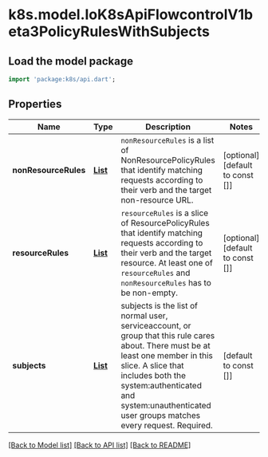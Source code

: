# k8s.model.IoK8sApiFlowcontrolV1beta3PolicyRulesWithSubjects

## Load the model package
```dart
import 'package:k8s/api.dart';
```

## Properties
Name | Type | Description | Notes
------------ | ------------- | ------------- | -------------
**nonResourceRules** | [**List<IoK8sApiFlowcontrolV1beta3NonResourcePolicyRule>**](IoK8sApiFlowcontrolV1beta3NonResourcePolicyRule.md) | `nonResourceRules` is a list of NonResourcePolicyRules that identify matching requests according to their verb and the target non-resource URL. | [optional] [default to const []]
**resourceRules** | [**List<IoK8sApiFlowcontrolV1beta3ResourcePolicyRule>**](IoK8sApiFlowcontrolV1beta3ResourcePolicyRule.md) | `resourceRules` is a slice of ResourcePolicyRules that identify matching requests according to their verb and the target resource. At least one of `resourceRules` and `nonResourceRules` has to be non-empty. | [optional] [default to const []]
**subjects** | [**List<IoK8sApiFlowcontrolV1beta3Subject>**](IoK8sApiFlowcontrolV1beta3Subject.md) | subjects is the list of normal user, serviceaccount, or group that this rule cares about. There must be at least one member in this slice. A slice that includes both the system:authenticated and system:unauthenticated user groups matches every request. Required. | [default to const []]

[[Back to Model list]](../README.md#documentation-for-models) [[Back to API list]](../README.md#documentation-for-api-endpoints) [[Back to README]](../README.md)


